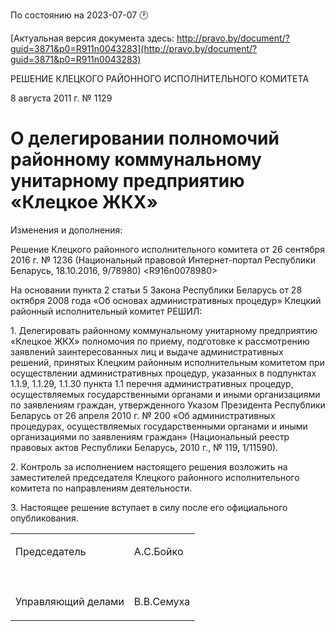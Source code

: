 По состоянию на 2023-07-07 &#x1F550;

[Актуальная версия документа здесь: http://pravo.by/document/?guid=3871&p0=R911n0043283](http://pravo.by/document/?guid=3871&p0=R911n0043283)

<p>РЕШЕНИЕ КЛЕЦКОГО РАЙОННОГО ИСПОЛНИТЕЛЬНОГО КОМИТЕТА</p>
<p>8 августа 2011 г. № 1129</p>
<h1>О делегировании полномочий районному коммунальному унитарному предприятию «Клецкое ЖКХ»</h1>
<p>Изменения и дополнения:</p>
<p>Решение Клецкого районного исполнительного комитета от 26 сентября 2016 г. № 1236 (Национальный правовой Интернет-портал Республики Беларусь, 18.10.2016, 9/78980) &lt;R916n0078980&gt;</p>
<p></p>
<p>На основании пункта 2 статьи 5 Закона Республики Беларусь от 28 октября 2008 года «Об основах административных процедур» Клецкий районный исполнительный комитет РЕШИЛ:</p>
<p>1. Делегировать районному коммунальному унитарному предприятию «Клецкое ЖКХ» полномочия по приему, подготовке к рассмотрению заявлений заинтересованных лиц и выдаче административных решений, принятых Клецким районным исполнительным комитетом при осуществлении административных процедур, указанных в подпунктах 1.1.9, 1.1.29, 1.1.30 пункта 1.1 перечня административных процедур, осуществляемых государственными органами и иными организациями по заявлениям граждан, утвержденного Указом Президента Республики Беларусь от 26 апреля 2010 г. № 200 «Об административных процедурах, осуществляемых государственными органами и иными организациями по заявлениям граждан» (Национальный реестр правовых актов Республики Беларусь, 2010 г., № 119, 1/11590).</p>
<p>2. Контроль за исполнением настоящего решения возложить на заместителей председателя Клецкого районного исполнительного комитета по направлениям деятельности.</p>
<p>3. Настоящее решение вступает в силу после его официального опубликования.</p>
<p></p>
<table>
<tr>
<td><p>Председатель</p></td>
<td><p>А.С.Бойко</p></td>
</tr>
<tr>
<td><p></p></td>
<td><p></p></td>
</tr>
<tr>
<td><p>Управляющий делами</p></td>
<td><p>В.В.Семуха</p></td>
</tr>
</table>
<p></p>